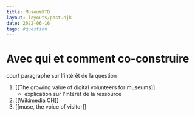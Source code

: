 ```yaml
---
title: MuseumXTD
layout: layouts/post.njk
date: 2022-06-16
tags: #question
---
```



# Avec qui et comment co-construire  
court paragraphe sur l'intérêt de la question


1. [[The growing value of digital volunteers for museums]]
	- explication sur l'intérêt de la ressource
2. [[Wikimedia CH]]
3. [[muse, the voice of visitor]]